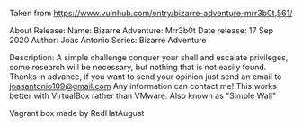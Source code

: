 Taken from https://www.vulnhub.com/entry/bizarre-adventure-mrr3b0t,561/ 

About Release:
    Name: Bizarre Adventure: Mrr3b0t
    Date release: 17 Sep 2020
    Author: Joas Antonio
    Series: Bizarre Adventure

Description:
    A simple challenge conquer your shell and escalate privileges, some research will be necessary, but nothing that is not easily found.
    Thanks in advance, if you want to send your opinion just send an email to joasantonio109@gmail.com
    Any information can contact me!
    This works better with VirtualBox rather than VMware. Also known as "Simple Wall" 

Vagrant box made by RedHatAugust

